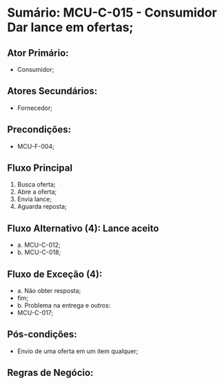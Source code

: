 # Sumário: MCU-C-015 - Consumidor Dar lance em ofertas;
## Ator Primário: 
 - Consumidor; 
## Atores Secundários: 
 - Fornecedor;
## Precondições:
 - MCU-F-004;
## Fluxo Principal
1.  Busca oferta;
2.  Abre a oferta;
3.  Envia lance;
4.  Aguarda reposta;
##  Fluxo Alternativo (4): Lance aceito
 -  a. MCU-C-012;
 -  b. MCU-C-018;
##  Fluxo de Exceção (4): 
- a. Não obter resposta; 
 -  fim;
- b.  Problema na entrega e outros:
 - MCU-C-017;
##  Pós-condições: 
 - Envio de uma oferta em um item qualquer; 
##  Regras de Negócio:
